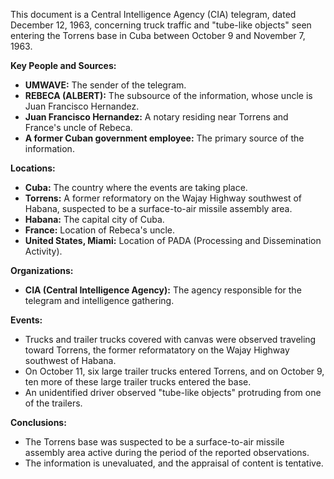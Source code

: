 This document is a Central Intelligence Agency (CIA) telegram, dated December 12, 1963, concerning truck traffic and "tube-like objects" seen entering the Torrens base in Cuba between October 9 and November 7, 1963.

**Key People and Sources:**

*   **UMWAVE:** The sender of the telegram.
*   **REBECA (ALBERT):** The subsource of the information, whose uncle is Juan Francisco Hernandez.
*   **Juan Francisco Hernandez:** A notary residing near Torrens and France's uncle of Rebeca.
*   **A former Cuban government employee:** The primary source of the information.

**Locations:**

*   **Cuba:** The country where the events are taking place.
*   **Torrens:** A former reformatory on the Wajay Highway southwest of Habana, suspected to be a surface-to-air missile assembly area.
*   **Habana:** The capital city of Cuba.
*   **France:** Location of Rebeca's uncle.
*   **United States, Miami:** Location of PADA (Processing and Dissemination Activity).

**Organizations:**

*   **CIA (Central Intelligence Agency):** The agency responsible for the telegram and intelligence gathering.

**Events:**

*   Trucks and trailer trucks covered with canvas were observed traveling toward Torrens, the former reformatatory on the Wajay Highway southwest of Habana.
*   On October 11, six large trailer trucks entered Torrens, and on October 9, ten more of these large trailer trucks entered the base.
*   An unidentified driver observed "tube-like objects" protruding from one of the trailers.

**Conclusions:**

*   The Torrens base was suspected to be a surface-to-air missile assembly area active during the period of the reported observations.
*   The information is unevaluated, and the appraisal of content is tentative.
